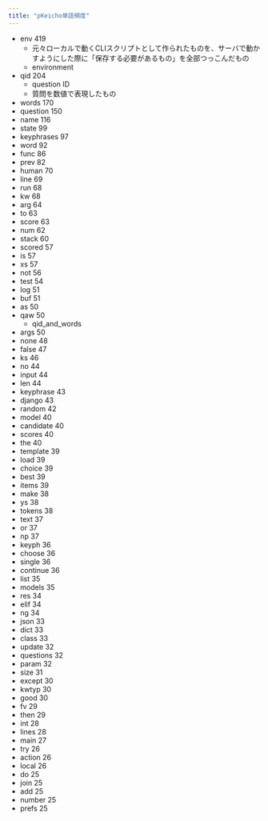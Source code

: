```yaml
---
title: "pKeicho単語頻度"
---
```


- env	419
    - 元々ローカルで動くCLIスクリプトとして作られたものを、サーバで動かすようにした際に「保存する必要があるもの」を全部つっこんだもの
    - environment
- qid	204
    - question ID
    - 質問を数値で表現したもの
- words	170
- question	150
- name	116
- state	99
- keyphrases	97
- word	92
- func	86
- prev	82
- human	70
- line	69
- run	68
- kw	68
- arg	64
- to	63
- score	63
- num	62
- stack	60
- scored	57
- is	57
- xs	57
- not	56
- test	54
- log	51
- buf	51
- as	50
- qaw	50
    - qid_and_words
- args	50
- none	48
- false	47
- ks	46
- no	44
- input	44
- len	44
- keyphrase	43
- django	43
- random	42
- model	40
- candidate	40
- scores	40
- the	40
- template	39
- load	39
- choice	39
- best	39
- items	39
- make	38
- ys	38
- tokens	38
- text	37
- or	37
- np	37
- keyph	36
- choose	36
- single	36
- continue	36
- list	35
- models	35
- res	34
- elif	34
- ng	34
- json	33
- dict	33
- class	33
- update	32
- questions	32
- param	32
- size	31
- except	30
- kwtyp	30
- good	30
- fv	29
- then	29
- int	28
- lines	28
- main	27
- try	26
- action	26
- local	26
- do	25
- join	25
- add	25
- number	25
- prefs	25